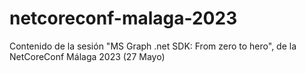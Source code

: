 # netcoreconf-malaga-2023
Contenido de la sesión "MS Graph .net SDK: From zero to hero", de la NetCoreConf Málaga 2023 (27 Mayo)
